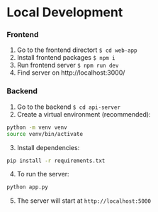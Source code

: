 
# Local Development
### Frontend 
1. Go to the frontend directort `$ cd web-app`
2. Install frontend packages `$ npm i `
3. Run frontend server `$ npm run dev`
4. Find server on http://localhost:3000/

### Backend
1. Go to the backend `$ cd api-server`
2. Create a virtual environment (recommended):
```bash
python -m venv venv
source venv/bin/activate 
```
3. Install dependencies:
```bash
pip install -r requirements.txt
```
4. To run the server:
```bash
python app.py
```
5. The server will start at `http://localhost:5000`
